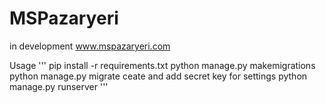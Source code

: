 # MSPazaryeri
in development
www.mspazaryeri.com

Usage
'''
pip install -r requirements.txt 
python manage.py makemigrations
python manage.py migrate
ceate and add secret key for settings
python manage.py runserver
'''
